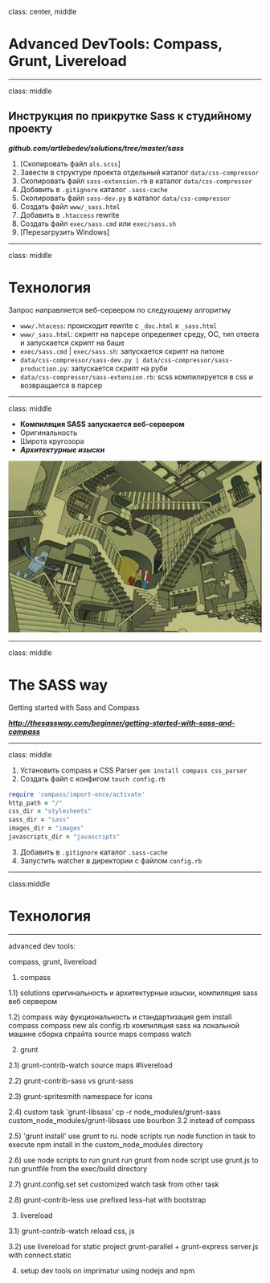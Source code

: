 

class: center, middle

# Advanced DevTools: Compass, Grunt, Livereload

---
class: middle
## Инструкция по прикрутке Sass к студийному проекту 

___github.com/artlebedev/solutions/tree/master/sass___

1. [Скопировать файл `als.scss`]
2. Завести в структуре проекта отдельный каталог `data/css-compressor`
3. Скопировать файл `sass-extension.rb` в каталог `data/css-compressor`
4. Добавить в `.gitignore` каталог `.sass-cache`
5. Скопировать файл `sass-dev.py` в каталог `data/css-compressor`
6. Создать файл `www/_sass.html`
7. Добавить в `.htaccess` rewrite
8. Создать файл `exec/sass.cmd` или `exec/sass.sh`
9. [Перезагрузить Windows]


---
class: middle

# Технология

Запрос направляется веб-сервером по следующему алгоритму

- `www/.htacess`: происходит rewrite c `_doc.html` к `_sass.html`
- `www/_sass.html`: скрипт на парсере определяет среду, ОС, тип ответа и запускается скрипт на баше
- `exec/sass.cmd` | `exec/sass.sh`: запускается скрипт на питоне
- `data/css-compressor/sass-dev.py | data/css-compressor/sass-production.py`: запускается скрипт на руби
- `data/css-compressor/sass-extension.rb`: scss компилируется в css и возвращается в парсер

---
class: middle

- __Компиляция SASS запускается веб-сервером__
- Оригинальность
- Широта кругозора
- ___Архитектурные изыски___

![Лестица Эшера](esher-stairs.jpg)

---
class: middle

# The SASS way

Getting started with Sass and Compass 

___http://thesassway.com/beginner/getting-started-with-sass-and-compass___

---
class: middle

1. Установить compass и CSS Parser `gem install compass css_parser`
2. Создать файл с конфигом `touch config.rb`
```ruby
require 'compass/import-once/activate'
http_path = "/"
css_dir = "stylesheets"
sass_dir = "sass"
images_dir = "images"
javascripts_dir = "javascripts"
```
3. Добавить в `.gitignore` каталог `.sass-cache`
4. Запустить watcher в директории с файлом `config.rb`

---
class:middle

# Технология


---
advanced dev tools: 

compass, grunt, livereload


1) compass

1.1) solutions
оригинальность и архитектурные изыски, 
компиляция sass веб сервером

1.2) compass way
фукциональность и стандартизация
gem install compass
compass new als
config.rb
компиляция sass на локальной машине
сборка спрайта
source maps
compass watch


2) grunt 

2.1) grunt-contrib-watch
source maps
#livereload

2.2) grunt-contrib-sass vs grunt-sass

2.3) grunt-spritesmith
namespace for icons

2.4) custom task 'grunt-libsass'
cp -r node_modules/grunt-sass custom_node_modules/grunt-libsass
use bourbon 3.2 instead of compass

2.5) 'grunt install'
use grunt to ru. node scripts
run node function in task to execute
npm install in the custom_node_modules directory

2.6) use node scripts to run grunt
 run grunt from node script
use grunt.js to run gruntfile from the exec/build directory

2.7) grunt.config.set
set customized watch task from other task

2.8) grunt-contrib-less
use prefixed less-hat with bootstrap

3) livereload

3.1) grunt-contrib-watch
reload css, js

3.2) use livereload for static project
grunt-parallel + grunt-express
server.js with connect.static


4) setup dev tools on imprimatur using nodejs and npm







































    